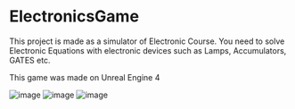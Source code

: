 # ElectronicsGame

This project is made as a simulator of  Electronic Course.
You need to solve Electronic Equations with electronic devices such as Lamps, Accumulators, GATES etc.

This game was made on Unreal Engine 4

![image](https://user-images.githubusercontent.com/72803057/171786108-a8a06881-0562-4b1d-af34-3b211b7e367a.png)
![image](https://user-images.githubusercontent.com/72803057/171786140-e0ba648e-ea26-4564-b684-19361f9ff42c.png)
![image](https://user-images.githubusercontent.com/72803057/171786169-b1e2d08c-e8bf-4580-997a-6912b8a28a92.png)
